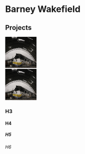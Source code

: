 # Barney Wakefield

## Projects
<div class="inline-block">
 <a href="[https://www.w3schools.com](https://storymaps.arcgis.com/stories/b1dfc18d41d74e58af6beccb1f16fc18)">
 <img border="0" alt="W3Schools" src="an225.jpg" width="100" height="100" display: inline-block>
 </a>
</div>

<div class="inline-block">
 <a href="[https://www.w3schools.com](https://storymaps.arcgis.com/stories/b1dfc18d41d74e58af6beccb1f16fc18)">
 <img border="0" alt="W3Schools" src="an225.jpg" width="100" height="100" display: inline-block>
 </a>
</div>

 

### H3
#### H4
##### H5
###### H6
